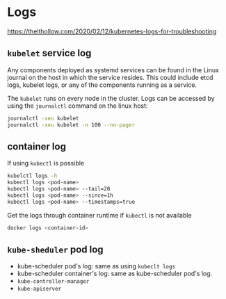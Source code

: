 # Logs
https://theithollow.com/2020/02/12/kubernetes-logs-for-troubleshooting

## `kubelet` service log
Any components deployed as systemd services can be found in the Linux journal on the host in which the service resides.
This could include etcd logs, kubelet logs, or any of the components running as a service.

The `kubelet` runs on every node in the cluster. Logs can be accessed by using the `journalctl` command on the linux host:
```sh
journalctl -xeu kubelet
journalctl -xeu kubelet -n 100 --no-pager
```

## container log
If using `kubectl` is possible
```sh
kubelctl logs -h
kubectl logs <pod-name>
kubectl logs <pod-name> --tail=20
kubectl logs <pod-name> --since=1h
kubectl logs <pod-name> --timestamps=true
```

Get the logs through container runtime if `kubectl` is not available
```sh
docker logs <container-id>
```

## `kube-sheduler` pod log
- kube-scheduler pod's log: same as using `kubeclt logs`
- kube-scheduler container's log: same as kube-scheduler pod's log.
- `kube-controller-manager`
- `kube-apiserver`
